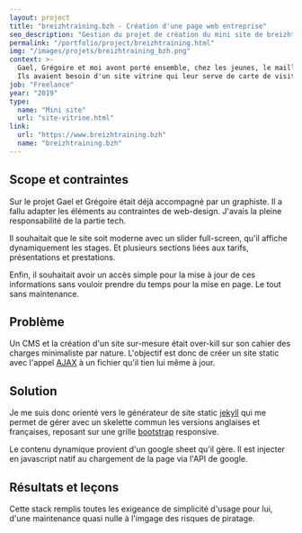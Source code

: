 ```yaml
---
layout: project
title: "breizhtraining.bzh - Création d'une page web entreprise"
seo_description: "Gestion du projet de création du mini site de breizhtraining. Développement front-end javascript et intégration avec jekyll."
permalink: "/portfolio/project/breizhtraining.html"
img: "/images/projets/breizhtraining_bzh.png"
context: >-
  Gael, Grégoire et moi avont porté ensemble, chez les jeunes, le maillot de la sélection Bretonne de cyclisme. Lorsqu'ils m'ont parlé de leur nouveau projet et de leur besoin de visiblité en ligne, j'avais vraiment envie de les aider.
  Ils avaient besoin d'un site vitrine qui leur serve de carte de visite et de relai commercial.
job: "Freelance"
year: "2019"
type:
  name: "Mini site"
  url: "site-vitrine.html"
link:
  url: "https://www.breizhtraining.bzh"
  name: "breizhtraining.bzh"
---
```


<!--1. Scope et contraintes-->

## Scope et contraintes

Sur le projet Gael et Grégoire était déjà accompagné par un graphiste. Il a fallu adapter les éléments au contraintes de web-design. J'avais la pleine responsabilité de la partie tech.

Il souhaitait que le site soit moderne avec un slider full-screen, qu'il affiche dynamiquement les stages. Et plusieurs sections liées aux tarifs, présentations et prestations.

Enfin, il souhaitait avoir un accès simple pour la mise à jour de ces informations sans vouloir prendre du temps pour la mise en page. Le tout sans maintenance.

<!--2. Problème-->

## Problème

Un CMS et la création d'un site sur-mesure était over-kill sur son cahier des charges minimaliste par nature. L'objectif est donc de créer un site static avec l'appel [AJAX](https://developer.mozilla.org/fr/docs/Web/Guide/AJAX) à un fichier qu'il tien lui même à jour.

<!--3. Solutions et choix technique-->

## Solution

Je me suis donc orienté vers le générateur de site static [jekyll](https://jekyllrb.com/) qui me permet de gérer avec un skelette commun les versions anglaises et françaises, reposant sur une grille [bootstrap](https://getbootstrap.com/) responsive.

Le contenu dynamique provient d'un google sheet qu'il gère. Il est injecter en javascript natif au chargement de la page via l'API de google.

<!--4. Résultats et leçons-->

## Résultats et leçons

Cette stack remplis toutes les exigeance de simplicité d'usage pour lui, d'une maintenance quasi nulle à l'imgage des risques de piratage.
